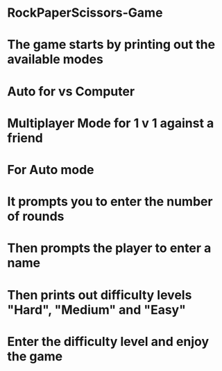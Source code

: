 # RockPaperScissors-Game
# The game starts by printing out the available modes 
# Auto for vs Computer
# Multiplayer Mode for 1 v 1 against a friend

# For Auto mode 

# It prompts you to enter the number of rounds
# Then prompts the player to enter a name
# Then prints out difficulty levels "Hard", "Medium" and "Easy"
# Enter the difficulty level and enjoy the game
